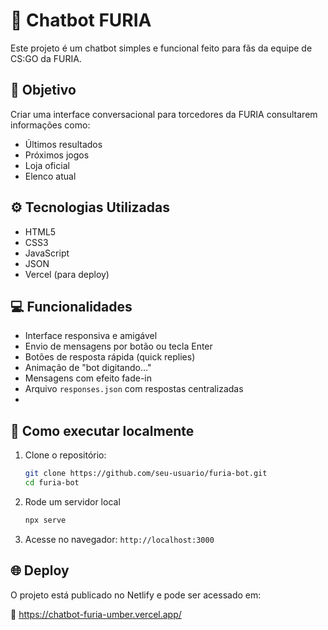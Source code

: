 # 🤖 Chatbot FURIA

Este projeto é um chatbot simples e funcional feito para fãs da equipe de CS:GO da FURIA.

## 🎯 Objetivo

Criar uma interface conversacional para torcedores da FURIA consultarem informações como:
- Últimos resultados
- Próximos jogos
- Loja oficial
- Elenco atual

## ⚙️ Tecnologias Utilizadas

- HTML5
- CSS3
- JavaScript
- JSON
- Vercel (para deploy)

## 💻 Funcionalidades

- Interface responsiva e amigável
- Envio de mensagens por botão ou tecla Enter
- Botões de resposta rápida (quick replies)
- Animação de "bot digitando..."
- Mensagens com efeito fade-in
- Arquivo `responses.json` com respostas centralizadas
- 
## 🚀 Como executar localmente

1. Clone o repositório:
   ```bash
   git clone https://github.com/seu-usuario/furia-bot.git
   cd furia-bot

2. Rode um servidor local
   ```bash
   npx serve

3. Acesse no navegador: `http://localhost:3000`

## 🌐 Deploy

O projeto está publicado no Netlify e pode ser acessado em:

📎 https://chatbot-furia-umber.vercel.app/
